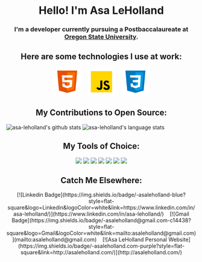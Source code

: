 
<h1 align="center"> Hello! I'm Asa LeHolland </h1>


<h3 align="center">
    I'm a developer currently pursuing a Postbaccalaureate at <a href="https://catalog.oregonstate.edu/college-departments/engineering/school-electrical-engineering-computer-science/computer-science-ba-bs-hba-hbs/computer-science-double-degree-option/#requirementstext">Oregon State University</a>.  
</h3>



<h2 align="center">
  Here are some technologies I use at work:
</h2>
<p align="center">
<code><img height="75" src="https://github.com/chandan-reddy-k/chandan-reddy-k/blob/master/assets/html.png"></code> &nbsp;&nbsp;
<code><img height="75" src="https://github.com/chandan-reddy-k/chandan-reddy-k/blob/master/assets/js.png"></code> &nbsp;&nbsp;
<code><img height="75" src="https://github.com/chandan-reddy-k/chandan-reddy-k/blob/master/assets/css.png"></code>  
</p>


<h2 align="center">
  My Contributions to Open Source:
</h2>

![asa-leholland's github stats](https://github-readme-stats.vercel.app/api?username=asa-leholland&show_icons=true&hide_border=true&theme=vue)
![asa-leholland's language stats](https://github-readme-stats.vercel.app/api/top-langs/?username=asa-leholland&theme=vue)


<h2 align="center">
  My Tools of Choice:
</h2>

<p align="center">
    <img src = "https://img.shields.io/badge/-HTML5-E34F26?style=flat&logo=html5&logoColor=white"> <img src = "https://img.shields.io/badge/-CSS3-1572B6?style=flat&logo=css3&logoColor=white">
  <img src="https://img.shields.io/badge/-Bootstrap-563D7C?style=flat&logo=bootstrap&logoColor=white">
  <img src="https://img.shields.io/badge/-JavaScript-eed718?style=flat&logo=javascript&logoColor=ffffff">
  <img src="https://img.shields.io/badge/-MySQL-F29111?style=flat&logo=mysql&logoColor=FFFFFF">
  <img src="http://img.shields.io/badge/-Github-000000?style=flat&logo=github&logoColor=FFFFFF">
  <img src="https://aleen42.github.io/badges/src/sublime_text.svg">
    
</p>

<!--START_SECTION:waka-->
<!--END_SECTION:waka-->

<h2 align="center">
  Catch Me Elsewhere:
</h2>
<p align="center">
[![Linkedin Badge](https://img.shields.io/badge/-asaleholland-blue?style=flat-square&logo=Linkedin&logoColor=white&link=https://www.linkedin.com/in/asa-leholland/)](https://www.linkedin.com/in/asa-leholland/) &nbsp;&nbsp;
[![Gmail Badge](https://img.shields.io/badge/-asaleholland@gmail.com-c14438?style=flat-square&logo=Gmail&logoColor=white&link=mailto:asaleholland@gmail.com)](mailto:asaleholland@gmail.com) &nbsp;&nbsp;
[![Asa LeHolland Personal Website](https://img.shields.io/badge/-asaleholland.com-purple?style=flat-square&link=http://asaleholland.com/)](http://asaleholland.com/)  
</p>












